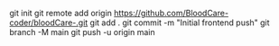 git init
git remote add origin https://github.com/BloodCare-coder/bloodCare-.git
git add .
git commit -m "Initial frontend push"
git branch -M main
git push -u origin main
